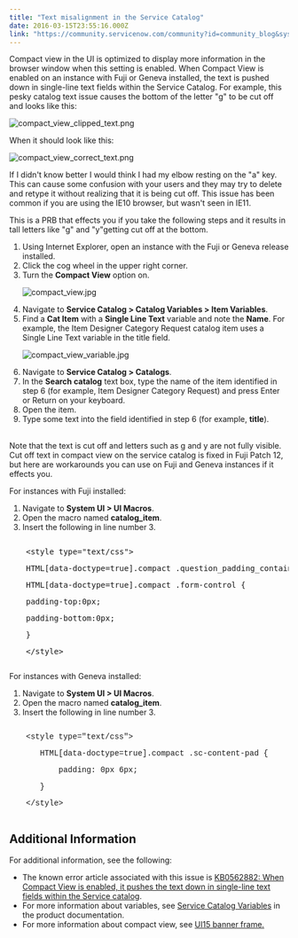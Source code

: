 ```yaml
---
title: "Text misalignment in the Service Catalog"
date: 2016-03-15T23:55:16.000Z
link: "https://community.servicenow.com/community?id=community_blog&sys_id=eaad26a9dbd0dbc01dcaf3231f96194c"
---
```

<p>Compact view in the UI is optimized to display more information in the browser window when this setting is enabled. When Compact View is enabled on an instance with Fuji or Geneva installed, the text is pushed down in single-line text fields within the Service Catalog. For example, this pesky catalog text issue causes the bottom of the letter "g" to be cut off and looks like this:</p><p><img   alt="compact_view_clipped_text.png" class="image-1 jive-image" src="017c3082db9497041dcaf3231f9619b9.iix" style="height: auto;"/></p><p>When it should look like this:</p><p><img   alt="compact_view_correct_text.png" class="image-2 jive-image" src="6b1b948edbd89fc068c1fb651f961906.iix" style="height: auto;"/></p><p>If I didn't know better I would think I had my elbow resting on the "a" key. This can cause some confusion with your users and they may try to delete and retype it without realizing that it is being cut off. This issue has been common if you are using the IE10 browser, but wasn't seen in IE11.</p><p class="p1" style="text-align: center;"></p><p>This is a PRB that effects you if you take the following steps and it results in tall letters like "g" and "y"getting cut off at the bottom.</p><ol><li>Using Internet Explorer, open an instance with the Fuji or Geneva release installed.</li><li>Click the cog wheel in the upper right corner.</li><li>Turn the <strong>Compact View</strong> option on.<p><img   alt="compact_view.jpg" class="image-5 jive-image" src="8c50a90adb9cd344e9737a9e0f961953.iix" style="height: auto;"/></p></li><li>Navigate to <strong>Service Catalog &gt; Catalog Variables &gt; Item Variables</strong>.</li><li>Find a <strong>Cat Item</strong> with a <strong>Single Line Text</strong> variable and note the <strong>Name</strong>. For example, the Item Designer Category Request catalog item uses a Single Line Text variable in the title field.<p><img   alt="compact_view_variable.jpg" class="image-4 jive-image" src="ad47b7b1db5cdf04e9737a9e0f961978.iix" style="height: auto;"/></p></li><li>Navigate to <strong>Service Catalog &gt; Catalogs</strong>.</li><li>In the <strong>Search catalog</strong> text box, type the name of the item identified in step 6 (for example, Item Designer Category Request) and press Enter or Return on your keyboard.</li><li>Open the item.</li><li>Type some text into the field identified in step 6 (for example, <strong>title</strong>). <br/><br/></li></ol><p>Note that the text is cut off and letters such as g and y are not fully visible. Cut off text in compact view on the service catalog is fixed in Fuji Patch 12, but here are workarounds you can use on Fuji and Geneva instances if it effects you.</p><p></p><p>For instances with Fuji installed:</p><ol><li>Navigate to <strong>System UI &gt; UI Macros</strong>.</li><li>Open the macro named <strong>catalog_item</strong>.</li><li>Insert the following in line number 3.</li></ol><pre __default_attr="plain" __jive_macro_name="code" class="jive_macro_code _jivemacro_uid_14580673415086346 jive_text_macro" data-renderedposition="1291.71875_7.997159004211426_1192_108" jivemacro_uid="_14580673415086346"><p style="padding-left: 30px;">&lt;style type="text/css"&gt;</p><p style="padding-left: 30px;">HTML[data-doctype=true].compact .question_padding_container input.questionsettext,</p><p style="padding-left: 30px;">HTML[data-doctype=true].compact .form-control {</p><p style="padding-left: 30px;">padding-top:0px;</p><p style="padding-left: 30px;">padding-bottom:0px;</p><p style="padding-left: 30px;">}</p><p style="padding-left: 30px;">&lt;/style&gt;</p></pre><p>For instances with Geneva installed:</p><ol><li>Navigate to <strong>System UI &gt; UI Macros</strong>.</li><li>Open the macro named <strong>catalog_item</strong>.</li><li>Insert the following in line number 3.</li></ol><pre __default_attr="plain" __jive_macro_name="code" class="jive_macro_code _jivemacro_uid_14580673489581981 jive_text_macro" data-renderedposition="1491.09375_7.997159004211426_1192_77" jivemacro_uid="_14580673489581981"><p style="padding-left: 30px;"><span style="font-family: courier new,courier;">&lt;style type="text/css"&gt;</span></p><p style="padding-left: 30px;"><span style="font-family: courier new,courier;">   HTML[data-doctype=true].compact .sc-content-pad {</span></p><p style="padding-left: 30px;"><span style="font-family: courier new,courier;">       padding: 0px 6px;</span></p><p style="padding-left: 30px;"><span style="font-family: courier new,courier;">   }</span></p><p style="padding-left: 30px;"><span style="font-family: courier new,courier;">&lt;/style&gt;</span></p></pre><h2></h2><h2></h2><h2>Additional Information</h2><p>For additional information, see the following:</p><ul><li>The known error article associated with this issue is <a title="i.service-now.com/kb_view.do?sysparm_article=KB0562882" href="https://hi.service-now.com/kb_view.do?sysparm_article=KB0562882">KB0562882: When Compact View is enabled, it pushes the text down in single-line text fields within the Service catalog</a>.</li><li>For more information about variables, see <a title="ocs.servicenow.com/product/service_catalog_management/concept/c_ServiceCatalogVariables.html" href="https://docs.servicenow.com/product/service_catalog_management/concept/c_ServiceCatalogVariables.html">Service Catalog Variables</a> in the product documentation.</li><li>For more information about compact view, see <a title="ocs.servicenow.com/administer/navigation_and_ui/reference/r_UI15BannerFrame.html" href="https://docs.servicenow.com/administer/navigation_and_ui/reference/r_UI15BannerFrame.html">UI15 banner frame.</a></li></ul>